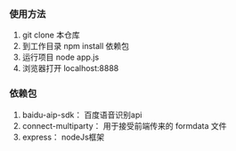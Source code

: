 ### 使用方法

1. git clone 本仓库
2. 到工作目录 npm install 依赖包
3. 运行项目 node app.js 
4. 浏览器打开 localhost:8888

### 依赖包
1. baidu-aip-sdk： 百度语音识别api
2. connect-multiparty： 用于接受前端传来的 formdata 文件
3. express：  nodeJs框架